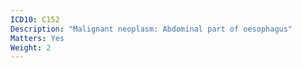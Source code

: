 ```yaml
---
ICD10: C152
Description: "Malignant neoplasm: Abdominal part of oesophagus"
Matters: Yes
Weight: 2
---
```

